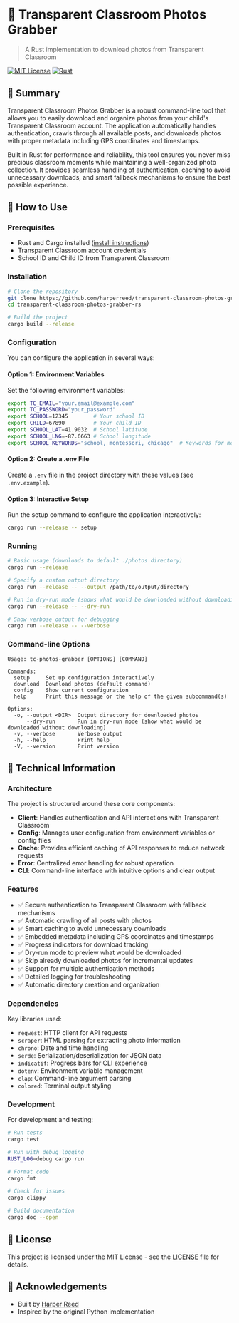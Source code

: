 # 📸 Transparent Classroom Photos Grabber

> A Rust implementation to download photos from Transparent Classroom

[![MIT License](https://img.shields.io/badge/License-MIT-blue.svg)](https://opensource.org/licenses/MIT)
[![Rust](https://img.shields.io/badge/Rust-1.70%2B-orange.svg)](https://www.rust-lang.org/)

## 🌟 Summary

Transparent Classroom Photos Grabber is a robust command-line tool that allows you to easily download and organize photos from your child's Transparent Classroom account. The application automatically handles authentication, crawls through all available posts, and downloads photos with proper metadata including GPS coordinates and timestamps.

Built in Rust for performance and reliability, this tool ensures you never miss precious classroom moments while maintaining a well-organized photo collection. It provides seamless handling of authentication, caching to avoid unnecessary downloads, and smart fallback mechanisms to ensure the best possible experience.

## 🚀 How to Use

### Prerequisites

- Rust and Cargo installed ([install instructions](https://www.rust-lang.org/tools/install))
- Transparent Classroom account credentials
- School ID and Child ID from Transparent Classroom

### Installation

```bash
# Clone the repository
git clone https://github.com/harperreed/transparent-classroom-photos-grabber-rs.git
cd transparent-classroom-photos-grabber-rs

# Build the project
cargo build --release
```

### Configuration

You can configure the application in several ways:

#### Option 1: Environment Variables

Set the following environment variables:

```bash
export TC_EMAIL="your.email@example.com"
export TC_PASSWORD="your_password"
export SCHOOL=12345        # Your school ID
export CHILD=67890         # Your child ID
export SCHOOL_LAT=41.9032  # School latitude
export SCHOOL_LNG=-87.6663 # School longitude
export SCHOOL_KEYWORDS="school, montessori, chicago"  # Keywords for metadata
```

#### Option 2: Create a .env File

Create a `.env` file in the project directory with these values (see `.env.example`).

#### Option 3: Interactive Setup

Run the setup command to configure the application interactively:

```bash
cargo run --release -- setup
```

### Running

```bash
# Basic usage (downloads to default ./photos directory)
cargo run --release

# Specify a custom output directory
cargo run --release -- --output /path/to/output/directory

# Run in dry-run mode (shows what would be downloaded without downloading)
cargo run --release -- --dry-run

# Show verbose output for debugging
cargo run --release -- --verbose
```

### Command-line Options

```
Usage: tc-photos-grabber [OPTIONS] [COMMAND]

Commands:
  setup     Set up configuration interactively
  download  Download photos (default command)
  config    Show current configuration
  help      Print this message or the help of the given subcommand(s)

Options:
  -o, --output <DIR>  Output directory for downloaded photos
      --dry-run       Run in dry-run mode (show what would be downloaded without downloading)
  -v, --verbose       Verbose output
  -h, --help          Print help
  -V, --version       Print version
```

## 🔧 Technical Information

### Architecture

The project is structured around these core components:

- **Client**: Handles authentication and API interactions with Transparent Classroom
- **Config**: Manages user configuration from environment variables or config files
- **Cache**: Provides efficient caching of API responses to reduce network requests
- **Error**: Centralized error handling for robust operation
- **CLI**: Command-line interface with intuitive options and clear output

### Features

- ✅ Secure authentication to Transparent Classroom with fallback mechanisms
- ✅ Automatic crawling of all posts with photos
- ✅ Smart caching to avoid unnecessary downloads
- ✅ Embedded metadata including GPS coordinates and timestamps
- ✅ Progress indicators for download tracking
- ✅ Dry-run mode to preview what would be downloaded
- ✅ Skip already downloaded photos for incremental updates
- ✅ Support for multiple authentication methods
- ✅ Detailed logging for troubleshooting
- ✅ Automatic directory creation and organization

### Dependencies

Key libraries used:

- `reqwest`: HTTP client for API requests
- `scraper`: HTML parsing for extracting photo information
- `chrono`: Date and time handling
- `serde`: Serialization/deserialization for JSON data
- `indicatif`: Progress bars for CLI experience
- `dotenv`: Environment variable management
- `clap`: Command-line argument parsing
- `colored`: Terminal output styling

### Development

For development and testing:

```bash
# Run tests
cargo test

# Run with debug logging
RUST_LOG=debug cargo run

# Format code
cargo fmt

# Check for issues
cargo clippy

# Build documentation
cargo doc --open
```

## 📝 License

This project is licensed under the MIT License - see the [LICENSE](LICENSE) file for details.

## 🙏 Acknowledgements

- Built by [Harper Reed](https://github.com/harperreed)
- Inspired by the original Python implementation

